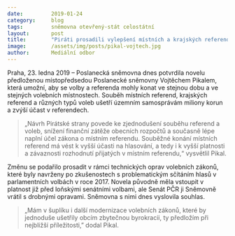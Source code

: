 ```yaml
---
date:         2019-01-24
category:     blog
tags:         sněmovna otevřený-stát celostátní
layout:       post
title:        "Piráti prosadili vylepšení místních a krajských referend"
image:        /assets/img/posts/pikal-vojtech.jpg 
author:       Mediální odbor
---
```



Praha, 23. ledna 2019 – Poslanecká sněmovna dnes potvrdila novelu předloženou místopředsedou Poslanecké sněmovny Vojtěchem Pikalem, která umožní, aby se volby a referenda mohly konat ve stejnou dobu a ve stejných volebních místnostech. Souběh místních referend, krajských referend a různých typů voleb ušetří územním samosprávám miliony korun a zvýší účast v referendech.

> „Návrh Pirátské strany povede ke zjednodušení souběhu referend a voleb, snížení finanční zátěže obecních rozpočtů a současně lépe naplní účel zákona o místním referendu. Souběžné konání místních referend má vést k vyšší účasti na hlasování, a tedy i k vyšší platnosti a závaznosti rozhodnutí přijatých v místním referendu,“ vysvětlil Pikal.

Změnu se podařilo prosadit v rámci technických oprav volebních zákonů, které byly navrženy po zkušenostech s problematickým sčítáním hlasů v parlamentních volbách v roce 2017. Novela původně měla vstoupit v platnost již před loňskými senátními volbami, ale Senát PČR ji Sněmovně vrátil s drobnými opravami. Sněmovna s nimi dnes vyslovila souhlas.

> „Mám v šuplíku i další modernizace volebních zákonů, které by jednoduše ušetřily obcím zbytečnou byrokracii, ty předložím při nejbližší příležitosti,” dodal Pikal.
